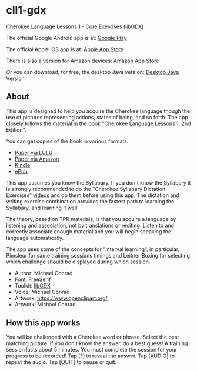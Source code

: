 # cll1-gdx

Cherokee Language Lessons 1 - Core Exercises (libGDX)

The official Google Android app is at: [Google Play](https://play.google.com/store/apps/details?id=com.cherokeelessons.cll2ev1)

The official Apple iOS app is at: [Apple App Store](https://apps.apple.com/us/app/cherokee-lessons-1/id1498995127?ls=1)

There is also a version for Amazon devices: [Amazon App Store](https://www.amazon.com/gp/product/B073GD4LL9)

Or you can download, for free, the desktop Java version: [Desktop Java Version](https://www.cherokeelessons.com/apps/cherokee-language-lessons-1/)

## About

This app is designed to help you acquire the Cherokee language though the use of pictures representing actions, states of being, and so forth. The app closely follows the material in the book "Cherokee Language Lessons 1, 2nd Edition".

You can get copies of the book in various formats:

* [Paper via LULU](https://www.lulu.com/en/us/shop/michael-joyner/cherokee-language-lessons-1-lq/paperback/product-1jq9e9qn.html)
* [Paper via Amazon](https://www.amazon.com/Cherokee-Language-Lessons-Michael-Joyner/dp/1365928802/ref=cm_cr_arp_d_product_top?ie=UTF8)
* [Kindle](https://www.amazon.com/dp/B0849JM2R2)
* [ePub](https://www.smashwords.com/books/view/1002165)


This app assumes you know the Syllabary. If you don't know the Syllabary it is strongly recommended to do the "Cherokee Syllabary Dictation Exercises" [videos](https://youtu.be/VpOfSwZdfOg) and do them before using this app. The dictation and writing exercise combination provides the fastest path to learning the Syllabary, and learning it well!

The theory, based on TPR materials, is that you acquire a language by listening and association, not by translations or reciting. Listen to and correctly associate enough material and you will begin speaking the language automatically.

The app uses some of the concepts for "interval learning", in particular, Pimsleur for same training sessions timings and Leitner Boxing for selecting which challenge should be displayed during which session. 

- Author: Michael Conrad
- Font: [FreeSerif](https://www.gnu.org/software/freefont/)
- Toolkit: [libGDX](https://libgdx.badlogicgames.com/)
- Voice: Michael Conrad
- Artwork: https://www.openclipart.org/
- Artwork: Michael Conrad

## How this app works

You will be challenged with a Cherokee word or phrase. Select the best matching picture. If you don't know the answer, do a best guess!
A training session lasts about 5 minutes. You must complete the session for your progress to be recorded!
Tap [?] to reveal the answer. Tap [AUDIO] to repeat the audio. Tap [QUIT] to pause or quit.

